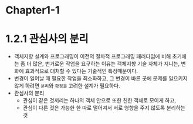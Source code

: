 # Chapter1-1


# 1.2.1 관심사의 분리
- 객체지향 설계와 프로그래밍이 이전의 절차적 프로그래밍 패러다임에 비해 초기에는 좀 더 많은, 번거로운 작업을 요구하는 이유는 객체지향 기술 자체가 지니는, 변화에 효과적으로 대처할 수 있다는 기술적인 특징때문이다.
- 변경이 일어날 때 필요한 작업을 최소화하고, 그 변경이 바른 곳에 문제를 일으키지 않게 하려면 `분리`와 `확정을` 고려한 설계가 필요하다.
- 관심사의 분리
  - 관심이 같은 것끼리는 하나의 객체 안으로 또한 친한 객체로 모이게 하고,
  - 관심이 다른 것은 가능한 한 따로 떨어져서 서로 영향을 주지 않도록 분리하는 것

